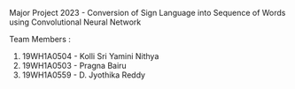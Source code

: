 Major Project 2023 - Conversion of Sign Language into Sequence of Words using Convolutional Neural Network

Team Members :
  1. 19WH1A0504 - Kolli Sri Yamini Nithya
  2. 19WH1A0503 - Pragna Bairu
  3. 19WH1A0559 - D. Jyothika Reddy
            
